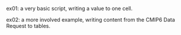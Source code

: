 
ex01: a very basic script, writing a value to one cell.

ex02: a more involved example, writing content from the CMIP6 Data Request to tables.
